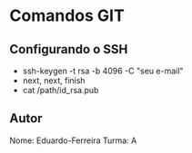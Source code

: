 # Comandos GIT

## Configurando o SSH

- ssh-keygen -t rsa -b 4096 -C "seu e-mail"
- next, next, finish
- cat /path/id_rsa.pub

## Autor 
Nome: Eduardo-Ferreira
Turma: A